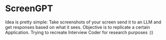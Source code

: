 # ScreenGPT

Idea is pretty simple: Take screenshots of your screen send it to an LLM and get responses based on what it sees. Objective is to replicate a certain Application. Trying to recreate Interview Coder for research purposes :))

